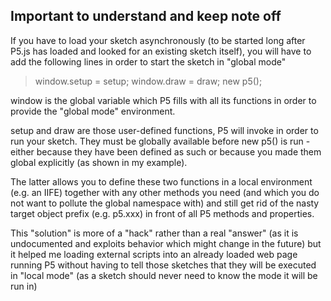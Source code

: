 ## Important to understand and keep note off

If you have to load your sketch asynchronously (to be started long after P5.js has loaded and looked for an existing sketch itself), you will have to add the following lines in order to start the sketch in "global mode"

>window.setup = setup;
>window.draw  = draw;
>new p5();

window is the global variable which P5 fills with all its functions in order to provide the "global mode" environment.

setup and draw are those user-defined functions, P5 will invoke in order to run your sketch. They must be globally available before new p5() is run - either because they have been defined as such or because you made them global explicitly (as shown in my example).

The latter allows you to define these two functions in a local environment (e.g. an IIFE) together with any other methods you need (and which you do not want to pollute the global namespace with) and still get rid of the nasty target object prefix (e.g. p5.xxx) in front of all P5 methods and properties.

This "solution" is more of a "hack" rather than a real "answer" (as it is undocumented and exploits behavior which might change in the future) but it helped me loading external scripts into an already loaded web page running P5 without having to tell those sketches that they will be executed in "local mode" (as a sketch should never need to know the mode it will be run in)